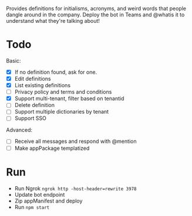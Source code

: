 Provides definitions for initialisms, acronyms, and weird words that people dangle around in the company. Deploy the bot in Teams and @whatis it to understand what they're talking about!

# Todo

Basic:
- [x] If no definition found, ask for one.
- [x] Edit definitions
- [x] List existing definitions
- [ ] Privacy policy and terms and conditions
- [x] Support multi-tenant, filter based on tenantid
- [ ] Delete definition
- [ ] Support multiple dictionaries by tenant
- [ ] Support SSO

Advanced:
- [ ] Receive all messages and respond with @mention
- [ ] Make appPackage templatized

# Run

- Run Ngrok `ngrok http -host-header=rewrite 3978`
- Update bot endpoint
- Zip appManifest and deploy
- Run `npm start`

